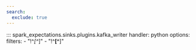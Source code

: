 ```yaml
---
search:
  exclude: true
---
```


::: spark_expectations.sinks.plugins.kafka_writer
    handler: python
    options:
        filters:
            - "!^_[^_]"
            - "!^__[^__]"